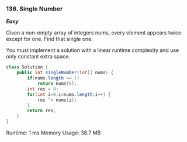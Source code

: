 ### 136. Single Number

***Easy***

Given a non-empty array of integers nums, every element appears twice except for one. Find that single one.

You must implement a solution with a linear runtime complexity and use only constant extra space.

```Java
class Solution {
    public int singleNumber(int[] nums) {
        if(nums.length == 1)
            return nums[0];
        int res = 0;
        for(int i=0;i<nums.length;i++) {
            res ^= nums[i];
        }
        return res;
    }
}
```
Runtime: 1 ms
Memory Usage: 38.7 MB

